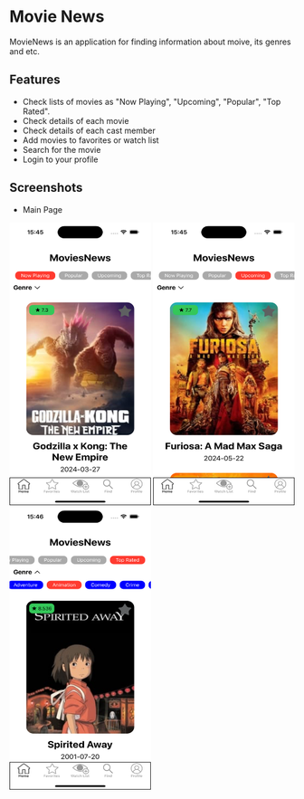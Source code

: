 # Movie News

MovieNews is an application for finding information about moive, its genres and etc.


## Features

- Check lists of movies as "Now Playing", "Upcoming", "Popular", "Top Rated".
- Check details of each movie
- Check details of each cast member
- Add movies to favorites or watch list
- Search for the movie
- Login to your profile

## Screenshots

- Main Page
<img src="https://github.com/SilenceDias/movieNews/blob/main/images/mainPage.png" width="250" height="500" alt="Launch Screen">
<img src="https://github.com/SilenceDias/movieNews/blob/main/images/mainPage2.png" width="250" height="500" alt="Main Screen">
<img src="https://github.com/SilenceDias/movieNews/blob/main/images/mainPage3.png" width="250" height="500" alt="Details Screen">
